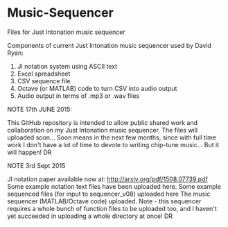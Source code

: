 # Music-Sequencer
Files for Just Intonation music sequencer

Components of current Just Intonation music sequencer used by David Ryan:

1) JI notation system using ASCII text
2) Excel spreadsheet
3) CSV sequence file
4) Octave (or MATLAB) code to turn CSV into audio output
5) Audio output in terms of .mp3 or .wav files

NOTE 17th JUNE 2015:

This GitHub repository is intended to allow public shared work and collaboration on my Just Intonation music sequencer. The files will uploaded soon... Soon means in the next few months, since with full time work I don't have a lot of time to devote to writing chip-tune music... But it will happen! DR

NOTE 3rd Sept 2015

JI notation paper available now at: http://arxiv.org/pdf/1508.07739.pdf
Some example notation text files have been uploaded here.
Some example sequenced files (for input to sequencer_v08) uploaded here
The music sequencer (MATLAB/Octave code) uploaded.
Note - this sequencer requires a whole bunch of function files to be uploaded too, and I haven't yet succeeded in uploading a whole directory at once! DR
